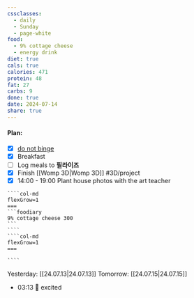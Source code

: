 ```yaml
---
cssclasses:
  - daily
  - Sunday
  - page-white
food:
  - 9% cottage cheese
  - energy drink
diet: true
cals: true
calories: 471
protein: 48
fat: 27
carbs: 9
done: true
date: 2024-07-14
share: true
---
```

#### Plan:
- [x] [do not binge](Daily.md)
- [x] Breakfast
- [ ] Log meals to **필라이즈**
- [x] Finish [[Womp 3D|Womp 3D]] #3D/project
- [x] 14:00 - 19:00 Plant  house photos with the art teacher

`````col
````col-md
flexGrow=1
===
```foodiary 
9% cottage cheese 300
```
````
````col-md
flexGrow=1
===

````
`````
Yesterday: [[24.07.13|24.07.13]]
Tomorrow: [[24.07.15|24.07.15]]
- 03:13 🙂  excited